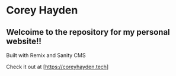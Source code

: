 # Corey Hayden
## Welcoime to the repository for my personal website!!
Built with Remix and Sanity CMS

Check it out at [https://coreyhayden.tech]
